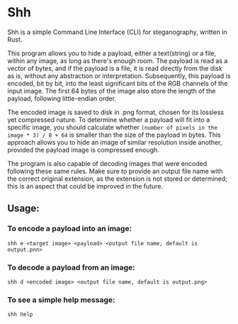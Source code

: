 # Shh

Shh is a simple Command Line Interface (CLI) for steganography, written in Rust.

This program allows you to hide a payload, either a text(string) or a file, within any image, as long as there's enough room. The payload is read as a vector of bytes, and if the payload is a file, it is read directly from the disk as is, without any abstraction or interpretation. Subsequently, this payload is encoded, bit by bit, into the least significant bits of the RGB channels of the input image. The first 64 bytes of the image also store the length of the payload, following little-endian order.

The encoded image is saved to disk in .png format, chosen for its lossless yet compressed nature. To determine whether a payload will fit into a specific image, you should calculate whether `(number of pixels in the image * 3) / 8 + 64` is smaller than the size of the payload in bytes. This approach allows you to hide an image of similar resolution inside another, provided the payload image is compressed enough.

The program is also capable of decoding images that were encoded following these same rules. Make sure to provide an output file name with the correct original extension, as the extension is not stored or determined; this is an aspect that could be improved in the future.

## Usage:

### To encode a payload into an image:
    shh e <target image> <payload> <output file name, default is output.pnn>

### To decode a payload from an image:
    shh d <encoded image> <output file name, default is output.png>

### To see a simple help message:
    shh help

